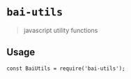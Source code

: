 # `bai-utils`

> javascript utility functions

## Usage

```
const BaiUtils = require('bai-utils');

```
